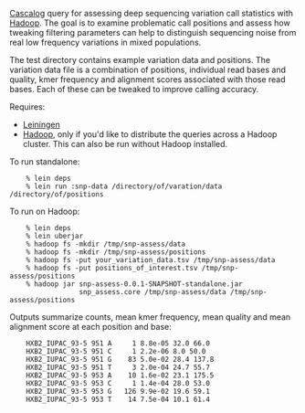 [Cascalog][1] query for assessing deep sequencing variation call
statistics with [Hadoop][3]. The goal is to examine problematic
call positions and assess how tweaking filtering parameters can help
to distinguish sequencing noise from real low frequency variations
in mixed populations.

The test directory contains example variation data and positions. The
variation data file is a combination of positions, individual read
bases and quality, kmer frequency and alignment scores associated with
those read bases. Each of these can be tweaked to improve calling
accuracy.

Requires:

* [Leiningen][2]
* [Hadoop][3], only if you'd like to distribute the queries across a
  Hadoop cluster. This can also be run without Hadoop installed.

To run standalone:

        % lein deps
        % lein run :snp-data /directory/of/varation/data /directory/of/positions

To run on Hadoop:

        % lein deps
        % lein uberjar
        % hadoop fs -mkdir /tmp/snp-assess/data
        % hadoop fs -mkdir /tmp/snp-assess/positions
        % hadoop fs -put your_variation_data.tsv /tmp/snp-assess/data
        % hadoop fs -put positions_of_interest.tsv /tmp/snp-assess/positions
        % hadoop jar snp-assess-0.0.1-SNAPSHOT-standalone.jar
                     snp_assess.core /tmp/snp-assess/data /tmp/snp-assess/positions

Outputs summarize counts, mean kmer frequency, mean quality and mean
alignment score at each position and base:

        HXB2_IUPAC_93-5 951 A     1 8.8e-05 32.0 66.0
        HXB2_IUPAC_93-5 951 C     1 2.2e-06 8.0 50.0
        HXB2_IUPAC_93-5 951 G    83 5.0e-02 28.4 137.8
        HXB2_IUPAC_93-5 951 T     3 2.0e-04 24.7 55.7
        HXB2_IUPAC_93-5 953 A    10 1.6e-02 23.1 175.5
        HXB2_IUPAC_93-5 953 C     1 1.4e-04 28.0 53.0
        HXB2_IUPAC_93-5 953 G   126 9.9e-02 19.6 59.1
        HXB2_IUPAC_93-5 953 T    14 7.5e-04 10.1 61.4

[1]: http://github.com/nathanmarz/cascalog
[2]: https://github.com/technomancy/leiningen#readme
[3]: http://www.cloudera.com/hadoop/
